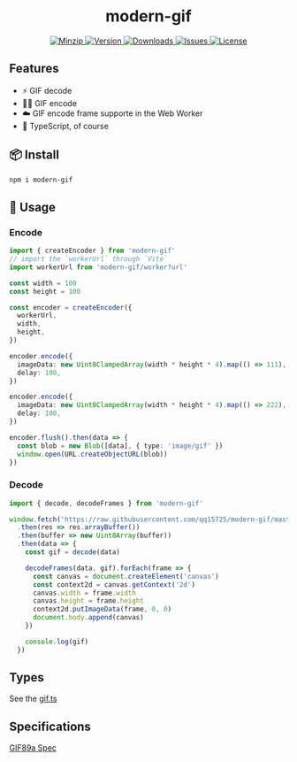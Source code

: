 <h1 align="center">modern-gif</h1>

<p align="center">
  <a href="https://unpkg.com/modern-gif">
    <img src="https://img.shields.io/bundlephobia/minzip/modern-gif" alt="Minzip">
  </a>
  <a href="https://www.npmjs.com/package/modern-gif">
    <img src="https://img.shields.io/npm/v/modern-gif.svg" alt="Version">
  </a>
  <a href="https://www.npmjs.com/package/modern-gif">
    <img src="https://img.shields.io/npm/dm/modern-gif" alt="Downloads">
  </a>
  <a href="https://github.com/qq15725/modern-gif/issues">
    <img src="https://img.shields.io/github/issues/qq15725/modern-gif" alt="Issues">
  </a>
  <a href="https://github.com/qq15725/modern-gif/blob/master/LICENSE">
    <img src="https://img.shields.io/npm/l/modern-gif.svg" alt="License">
  </a>
</p>

## Features

- ⚡️ GIF decode
- 🤙🏻 GIF encode
- ☁️ GIF encode frame supporte in the Web Worker
- 🦾 TypeScript, of course

## 📦 Install

```sh
npm i modern-gif
```

## 🦄 Usage

### Encode

```ts
import { createEncoder } from 'modern-gif'
// import the `workerUrl` through `Vite`
import workerUrl from 'modern-gif/worker?url'

const width = 100
const height = 100

const encoder = createEncoder({
  workerUrl,
  width,
  height,
})

encoder.encode({
  imageData: new Uint8ClampedArray(width * height * 4).map(() => 111),
  delay: 100,
})

encoder.encode({
  imageData: new Uint8ClampedArray(width * height * 4).map(() => 222),
  delay: 100,
})

encoder.flush().then(data => {
  const blob = new Blob([data], { type: 'image/gif' })
  window.open(URL.createObjectURL(blob))
})
```

### Decode

```ts
import { decode, decodeFrames } from 'modern-gif'

window.fetch('https://raw.githubusercontent.com/qq15725/modern-gif/master/test/assets/test.gif')
  .then(res => res.arrayBuffer())
  .then(buffer => new Uint8Array(buffer))
  .then(data => {
    const gif = decode(data)

    decodeFrames(data, gif).forEach(frame => {
      const canvas = document.createElement('canvas')
      const context2d = canvas.getContext('2d')
      canvas.width = frame.width
      canvas.height = frame.height
      context2d.putImageData(frame, 0, 0)
      document.body.append(canvas)
    })

    console.log(gif)
  })
```

## Types

See the [gif.ts](src/gif.ts)

## Specifications

[GIF89a Spec](https://www.w3.org/Graphics/GIF/spec-gif89a.txt)
